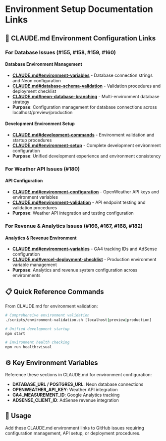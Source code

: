 # Environment Setup Documentation Links

## 🔗 CLAUDE.md Environment Configuration Links

### **For Database Issues (#155, #158, #159, #160)**

#### **Database Environment Management**
- **[CLAUDE.md#environment-variables](../CLAUDE.md#environment-variables)** - Database connection strings and Neon configuration
- **[CLAUDE.md#database-schema-validation](../CLAUDE.md#database-schema-validation)** - Validation procedures and deployment checklist
- **[CLAUDE.md#neon-database-branching](../CLAUDE.md#neon-database-branching)** - Multi-environment database strategy
- **Purpose**: Configuration management for database connections across localhost/preview/production

#### **Development Environment Setup**
- **[CLAUDE.md#development-commands](../CLAUDE.md#development-commands)** - Environment validation and startup procedures
- **[CLAUDE.md#environment-setup](../CLAUDE.md#environment-setup)** - Complete development environment configuration
- **Purpose**: Unified development experience and environment consistency

### **For Weather API Issues (#180)**

#### **API Configuration**
- **[CLAUDE.md#environment-configuration](../CLAUDE.md#environment-configuration)** - OpenWeather API keys and environment variables
- **[CLAUDE.md#environment-validation](../CLAUDE.md#environment-validation)** - API endpoint testing and validation procedures
- **Purpose**: Weather API integration and testing configuration

### **For Revenue & Analytics Issues (#166, #167, #168, #182)**

#### **Analytics & Revenue Environment**
- **[CLAUDE.md#environment-variables](../CLAUDE.md#environment-variables)** - GA4 tracking IDs and AdSense configuration
- **[CLAUDE.md#vercel-deployment-checklist](../CLAUDE.md#vercel-deployment-checklist)** - Production environment variable management
- **Purpose**: Analytics and revenue system configuration across environments

## 📋 Quick Reference Commands

From CLAUDE.md for environment validation:

```bash
# Comprehensive environment validation
./scripts/environment-validation.sh [localhost|preview|production]

# Unified development startup
npm start

# Environment health checking
npm run health:visual
```

## ⚙️ Key Environment Variables

Reference these sections in CLAUDE.md for environment configuration:

- **DATABASE_URL / POSTGRES_URL**: Neon database connections
- **OPENWEATHER_API_KEY**: Weather API integration  
- **GA4_MEASUREMENT_ID**: Google Analytics tracking
- **ADSENSE_CLIENT_ID**: AdSense revenue integration

## 🎯 Usage

Add these CLAUDE.md environment links to GitHub issues requiring configuration management, API setup, or deployment procedures.